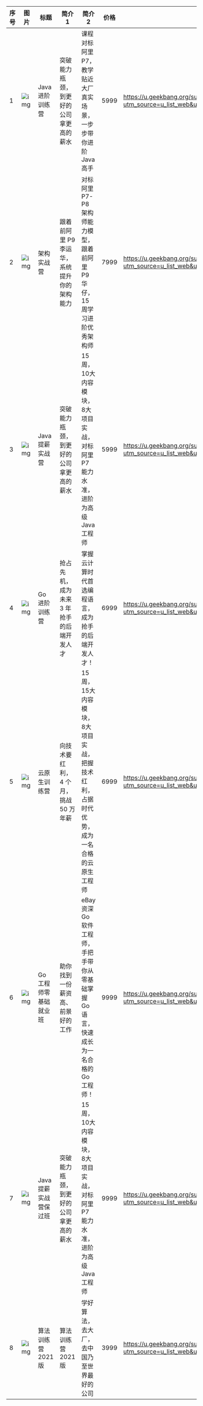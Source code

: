 | 序号 | 图片 | 标题 | 简介1                                      | 简介2 | 价格 | 链接 |
| ---- | ---- | ---- | ---- | ---- | ---- | ---- |
| 1 | ![img](https://static001.geekbang.org/resource/image/88/dc/889b84c4673ac81b9cdf7c8d88b19ddc.png) | Java进阶训练营 | 突破能力瓶颈，到更好的公司拿更高的薪水 | 课程对标阿里 P7，教学贴近大厂真实场景，一步步带你进阶Java高手 | 5999 | https://u.geekbang.org/subject/java/1000579?utm_source=u_list_web&utm_medium=u_list_web&utm_term=u_list_web |
| 2 | ![img](https://static001.geekbang.org/resource/image/e3/c0/e38684edaba1f780ca92602fa11a73c0.png) | 架构实战营 | 跟着前阿里 P9 李运华，系统提升你的架构能力 | 对标阿里 P7-P8 架构师能力模型，跟着前阿里 P9 华仔，15 周学习进阶优秀架构师 | 7999 | https://u.geekbang.org/subject/arch2nd/1000698?utm_source=u_list_web&utm_medium=u_list_web&utm_term=u_list_web |
| 3 | ![img](https://static001.geekbang.org/resource/image/6d/1b/6dd7faaa35042a276b89e490a2b4831b.jpg) | Java 提薪实战营 | 突破能力瓶颈，到更好的公司拿更高的薪水 | 15周，10大内容模块，8大项目实战，对标阿里 P7 能力水准，进阶为高级 Java 工程师 | 5999 | https://u.geekbang.org/subject/java3rd/1000931?utm_source=u_list_web&utm_medium=u_list_web&utm_term=u_list_web |
| 4 | ![img](https://static001.geekbang.org/resource/image/15/12/15ee0c80f256a5790be01a3c2c7dda12.jpg) | Go 进阶训练营 | 抢占先机，成为未来 3 年抢手的后端开发人才 | 掌握云计算时代首选编程语言，成为抢手的后端开发人才！ | 6999 | https://u.geekbang.org/subject/go/1000607?utm_source=u_list_web&utm_medium=u_list_web&utm_term=u_list_web |
| 5 | ![img](https://static001.geekbang.org/resource/image/fc/37/fc88fe4bf4ee1603ca8eab485f24bc37.jpg) | 云原生训练营 | 向技术要红利，4 个月，挑战 50 万年薪 | 15周，15大内容模块，8大项目实战，把握技术红利，占据时代优势，成为一名合格的云原生工程师 | 6999 | https://u.geekbang.org/subject/cloudnative/1000797?utm_source=u_list_web&utm_medium=u_list_web&utm_term=u_list_web |
| 6 | ![img](https://static001.geekbang.org/resource/image/82/5c/8255b5dd24d21d727aa3d03324470f5c.jpg) | Go 工程师零基础就业班 | 助你找到一份薪资高、前景好的工作 | eBay 资深 Go 软件工程师，手把手带你从零基础掌握 Go 语言，快速成长为一名合格的 Go 工程师！ | 9999 | https://u.geekbang.org/subject/basicgo/1000849?utm_source=u_list_web&utm_medium=u_list_web&utm_term=u_list_web |
| 7 | ![img](https://static001.geekbang.org/resource/image/6d/1b/6dd7faaa35042a276b89e490a2b4831b.jpg) | Java 提薪实战营保过班 | 突破能力瓶颈，到更好的公司拿更高的薪水 | 15周，10大内容模块，8大项目实战，对标阿里 P7 能力水准，进阶为高级 Java 工程师 | 9999 | https://u.geekbang.org/subject/java3rdoffer/1000955?utm_source=u_list_web&utm_medium=u_list_web&utm_term=u_list_web |
| 8 | ![img](https://static001.geekbang.org/resource/image/b6/a6/b60c6fbf89a0e1b5c1f0969a603620a6.png) | 算法训练营2021版 | 算法训练营2021版 | 学好算法，去大厂，去中国乃至世界最好的公司 | 3999 | https://u.geekbang.org/subject/algorithm3rd/1000760?utm_source=u_list_web&utm_medium=u_list_web&utm_term=u_list_web |
